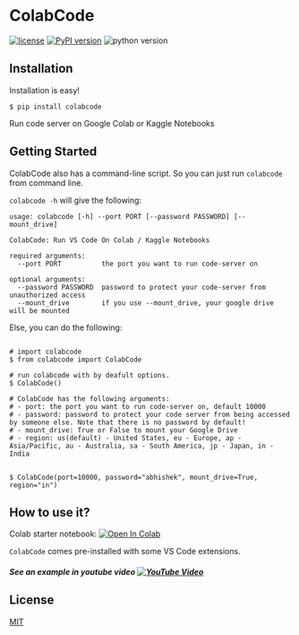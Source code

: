 # ColabCode

[![license](https://img.shields.io/badge/license-MIT-blue.svg)](/LICENSE)
[![PyPI version](https://badge.fury.io/py/colabcode.svg)](https://badge.fury.io/py/colabcode)
![python version](https://img.shields.io/badge/python-3.6%2C3.7%2C3.8-blue?logo=python)


## Installation

Installation is easy!

```
$ pip install colabcode
```

Run code server on Google Colab or Kaggle Notebooks

## Getting Started


ColabCode also has a command-line script. So you can just run `colabcode` from command line.

`colabcode -h` will give the following:

```
usage: colabcode [-h] --port PORT [--password PASSWORD] [--mount_drive]

ColabCode: Run VS Code On Colab / Kaggle Notebooks

required arguments:
  --port PORT          the port you want to run code-server on

optional arguments:
  --password PASSWORD  password to protect your code-server from unauthorized access
  --mount_drive        if you use --mount_drive, your google drive will be mounted
```

Else, you can do the following:


```shell

# import colabcode
$ from colabcode import ColabCode

# run colabcode with by deafult options.
$ ColabCode()

# ColabCode has the following arguments:
# - port: the port you want to run code-server on, default 10000
# - password: password to protect your code server from being accessed by someone else. Note that there is no password by default!
# - mount_drive: True or False to mount your Google Drive
# - region: us(default) - United States, eu - Europe, ap - Asia/Pacific, au - Australia, sa - South America, jp - Japan, in - India


$ ColabCode(port=10000, password="abhishek", mount_drive=True, region="in")
```
## How to use it?
Colab starter notebook: [![Open In Colab](https://colab.research.google.com/assets/colab-badge.svg)](https://colab.research.google.com/github/abhishekkrthakur/colabcode/blob/master/colab_starter.ipynb)

`ColabCode` comes pre-installed with some VS Code extensions.

##### See an example in youtube video     [![YouTube Video](https://img.shields.io/youtube/views/7kTbM3D02jU?style=social)](https://youtu.be/7kTbM3D02jU)

## License

[MIT](LICENSE)

